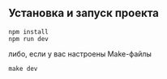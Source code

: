 ## Установка и запуск проекта

```
npm install
npm run dev
```

либо, если у вас настроены Make-файлы
```
make dev
```

